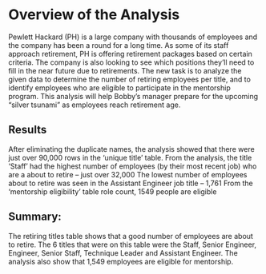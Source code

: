 # Overview of the Analysis
Pewlett Hackard (PH) is a large company with thousands of employees and the company has been a round for a long time. As some of its staff approach retirement, PH is offering retirement packages based on certain criteria. The company is also looking to see which positions they’ll need to fill in the near future due to retirements.
The new task is to analyze the given data to determine the number of retiring employees per title, and to identify employees who are eligible to participate in the mentorship program. This analysis will help Bobby’s manager prepare for the upcoming “silver tsunami” as employees reach retirement age.

## Results
After eliminating the duplicate names, the analysis showed that there were just over 90,000 rows in the ‘unique title’ table.
From the analysis, the title ‘Staff’ had the highest number of employees (by their most recent job) who are a about to retire – just over 32,000
The lowest number of employees about to retire was seen in the Assistant Engineer job title – 1,761
From the ‘mentorship eligibility’ table role count, 1549 people are eligible

## Summary:
The retiring titles table shows that a good number of employees are about to retire. The 6 titles that were on this table were the Staff, Senior Engineer, Engineer, Senior Staff, Technique Leader and Assistant Engineer. The analysis also show that 1,549 employees are eligible for mentorship.
